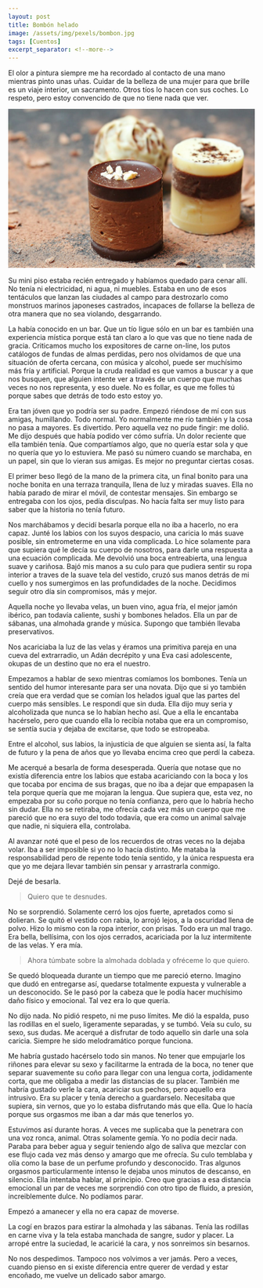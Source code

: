 ```yaml
---
layout: post
title: Bombón helado 
image: /assets/img/pexels/bombon.jpg
tags: [Cuentos]
excerpt_separator: <!--more-->
---
```


El olor a pintura siempre me ha recordado al contacto de una mano mientras pinto unas uñas. Cuidar de la belleza de una mujer para que brille es un viaje interior, un sacramento. Otros tíos lo hacen con sus coches. Lo respeto, pero estoy convencido de que no tiene nada que ver.

<!--more-->
[![bombon](/assets/img/pexels/bombon.jpg)](/assets/img/pexels/bombon.jpg)


Su mini piso estaba recién entregado y habíamos quedado para cenar allí. No tenía ni electricidad, ni agua, ni muebles. Estaba en uno de esos tentáculos que lanzan las ciudades al campo para destrozarlo como monstruos marinos japoneses castrados, incapaces de follarse la belleza de otra manera que no sea violando, desgarrando.

La había conocido en un bar. Que un tío ligue sólo en un bar es también una experiencia mística porque está tan claro a lo que vas que no tiene nada de gracia. Criticamos mucho los expositores de carne on-line, los putos catálogos de fundas de almas perdidas, pero nos olvidamos de que una situación de oferta cercana, con música y alcohol, puede ser muchísimo más fría y artificial. Porque la cruda realidad es que vamos a buscar y a que nos busquen, que alguien intente ver a través de un cuerpo que muchas veces no nos representa, y eso duele. No es follar, es que me folles tú porque sabes que detrás de todo esto estoy yo.

Era tan jóven que yo podría ser su padre. Empezó riéndose de mí con sus amigas, humillando. Todo normal. Yo normalmente me río también y la cosa no pasa a mayores. Es divertido. Pero aquella vez no pude fingir: me dolió. Me dijo después que había podido ver cómo sufría. Un dolor reciente que ella también tenía. Que compartíamos algo, que no quería estar sola y que no quería que yo lo estuviera. Me pasó su número cuando se marchaba, en un papel, sin que lo vieran sus amigas. Es mejor no preguntar ciertas cosas.

El primer beso llegó de la mano de la primera cita, un final bonito para una noche bonita en una terraza tranquila, llena de luz y miradas suaves. Ella no había parado de mirar el móvil, de contestar mensajes. Sin embargo se entregaba con los ojos, pedía disculpas. No hacía falta ser muy listo para saber que la historia no tenía futuro.

Nos marchábamos y decidí besarla porque ella no iba a hacerlo, no era capaz. Junté los labios con los suyos despacio, una caricia lo más suave posible, sin entrometerme en una vida complicada. Lo hice solamente para que supiera qué le decía su cuerpo de nosotros, para darle una respuesta a una ecuación complicada. Me devolvió una boca entreabierta, una lengua suave y cariñosa. Bajó mis manos a su culo para que pudiera sentir su ropa interior a traves de la suave tela del vestido, cruzó sus manos detrás de mi cuello y nos sumergimos en las profundidades de la noche. Decidimos seguir otro día sin compromisos, más y mejor.

Aquella noche yo llevaba velas, un buen vino, agua fría, el mejor jamón ibérico, pan todavía caliente, sushi y bombones helados. Ella un par de sábanas, una almohada grande y música. Supongo que también llevaba preservativos.

Nos acariciaba la luz de las velas y éramos una primitiva pareja en una cueva del extrarradio, un Adán decrépito y una Eva casi adolescente, okupas de un destino que no era el nuestro.

Empezamos a hablar de sexo mientras comíamos los bombones. Tenía un sentido del humor interesante para ser una novata. Dijo que si yo también creía que era verdad que se comían los helados igual que las partes del cuerpo más sensibles. Le respondí que sin duda. Ella dijo muy seria y alcoholizada que nunca se lo habían hecho así. Que a ella le encantaba hacérselo, pero que cuando ella lo recibía notaba que era un compromiso, se sentía sucia y dejaba de excitarse, que todo se estropeaba.

Entre el alcohol, sus labios, la injusticia de que alguien se sienta así, la falta de futuro y la pena de años que yo llevaba encima creo que perdí la cabeza.

Me acerqué a besarla de forma desesperada. Quería que notase que no existía diferencia entre los labios que estaba acariciando con la boca y los que tocaba por encima de sus bragas, que no iba a dejar que empapasen la tela porque quería que me mojaran la lengua. Que supiera que, esta vez, no empezaba por su coño porque no tenía confianza, pero que lo habría hecho sin dudar. Ella no se retiraba, me ofrecía cada vez más un cuerpo que me pareció que no era suyo del todo todavía, que era como un animal salvaje que nadie, ni siquiera ella, controlaba.

Al avanzar noté que el peso de los recuerdos de otras veces no la dejaba volar. Iba a ser imposible si yo no lo hacía distinto. Me mataba la responsabilidad pero de repente todo tenía sentido, y la única respuesta era que yo me dejara llevar también sin pensar y arrastrarla conmigo.

Dejé de besarla.

> Quiero que te desnudes.

No se sorprendió. Solamente cerró los ojos fuerte, apretados como si dolieran. Se quitó el vestido con rabia, lo arrojó lejos, a la oscuridad llena de polvo. Hizo lo mismo con la ropa interior, con prisas. Todo era un mal trago. Era bella, bellísima, con los ojos cerrados, acariciada por la luz intermitente de las velas. Y era mía.

> Ahora túmbate sobre la almohada doblada y ofréceme lo que quiero.

Se quedó bloqueada durante un tiempo que me pareció eterno. Imagino que dudó en entregarse así, quedarse totalmente expuesta y vulnerable a un desconocido. Se le pasó por la cabeza que le podía hacer muchísimo daño físico y emocional. Tal vez era lo que quería.

No dijo nada. No pidió respeto, ni me puso límites. Me dió la espalda, puso las rodillas en el suelo, ligeramente separadas, y se tumbó. Veía su culo, su sexo, sus dudas. Me acerqué a disfrutar de todo aquello sin darle una sola caricia. Siempre he sido melodramático porque funciona.

Me habría gustado hacérselo todo sin manos. No tener que empujarle los riñones para elevar su sexo y facilitarme la entrada de la boca, no tener que separar suavemente su coño para llegar con una lengua corta, jodidamente corta, que me obligaba a medir las distancias de su placer. También me habría gustado verle la cara, acariciar sus pechos, pero aquello era intrusivo. Era su placer y tenía derecho a guardarselo. Necesitaba que supiera, sin vernos, que yo lo estaba disfrutando más que ella. Que lo hacía porque sus orgasmos me iban a dar más que tenerlos yo.

Estuvimos así durante horas. A veces me suplicaba que la penetrara con una voz ronca, animal. Otras solamente gemía. Yo no podía decir nada. Paraba para beber agua y seguir teniendo algo de saliva que mezclar con ese flujo cada vez más denso y amargo que me ofrecía. Su culo temblaba y olía como la base de un perfume profundo y desconocido. Tras algunos orgasmos particularmente intenso le dejaba unos minutos de descanso, en silencio. Ella intentaba hablar, al principio. Creo que gracias a esa distancia emocional un par de veces me sorprendió con otro tipo de fluido, a presión, increiblemente dulce. No podíamos parar.

Empezó a amanecer y ella no era capaz de moverse. 

La cogí en brazos para estirar la almohada y las sábanas. Tenía las rodillas en carne viva y la tela estaba manchada de sangre, sudor y placer. La arropé entre la suciedad, le acaricié la cara, y nos sonreimos sin besarnos.

No nos despedimos. Tampoco nos volvimos a ver jamás. Pero a veces, cuando pienso en si existe diferencia entre querer de verdad y estar encoñado, me vuelve un delicado sabor amargo.
